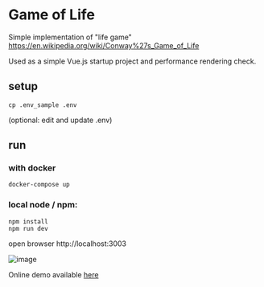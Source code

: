 # Game of Life

Simple implementation of "life game"
https://en.wikipedia.org/wiki/Conway%27s_Game_of_Life


Used as a simple Vue.js startup project and performance rendering check.

## setup
```
cp .env_sample .env
```
(optional: edit and update .env)

## run

### with docker
```
docker-compose up
```

### local node / npm:
```
npm install
npm run dev
```

open browser http://localhost:3003

![image](https://github.com/cbragard/lejeudelavie/assets/3168368/c810e661-4e88-4427-a09b-6ea87f482bd6)

Online demo available [here](https://lejeudelavie.e-xode.net/)

